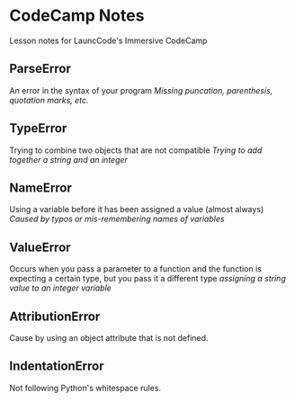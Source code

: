 # CodeCamp Notes

Lesson notes for LauncCode's Immersive CodeCamp

## ParseError
An error in the syntax of your program
*Missing puncation, parenthesis, quotation marks, etc.*

## TypeError
Trying to combine two objects that are not compatible
*Trying to add together a string and an integer*

## NameError
Using a variable before it has been assigned a value (almost always)
*Caused by typos or mis-remembering names of variables*

## ValueError
Occurs when you pass a parameter to a function and the function is expecting a certain type, but you pass it a different type
*assigning a string value to an integer variable*

## AttributionError
Cause by using an object attribute that is not defined. 

## IndentationError
Not following Python's whitespace rules.